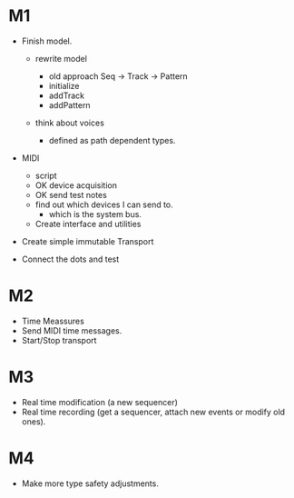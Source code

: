 
# M1

* Finish model.
  - rewrite model
    - old approach Seq -> Track -> Pattern
    - initialize
    - addTrack
    - addPattern

  - think about voices
    - defined as path dependent types.
  

* MIDI
  +  script
    - OK device acquisition
    - OK send test notes
    - find out which devices I can send to.
      - which is the system bus.

  + Create interface and utilities

+ Create simple immutable Transport

* Connect the dots and test

# M2

* Time Meassures
* Send MIDI time messages.
* Start/Stop transport

# M3

* Real time modification (a new sequencer)
* Real time recording (get a sequencer, attach new events or modify old ones).

# M4 

* Make more type safety adjustments.


